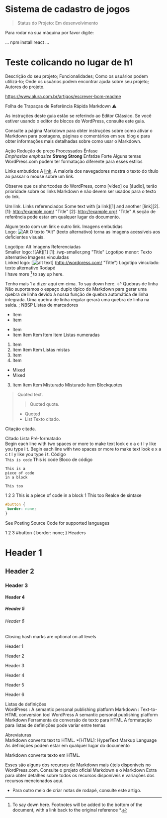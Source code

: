<h1>Sistema de cadastro de jogos</h1>

> Status do Projeto: Em desenvolvimento

Para rodar na sua máquina por favor digite:

...
npm install react
...


# Teste colicando no lugar de h1


Descrição do seu projeto;
Funcionalidades;
Como os usuários podem utilizá-lo;
Onde os usuários podem encontrar ajuda sobre seu projeto;
Autores do projeto.

https://www.alura.com.br/artigos/escrever-bom-readme


Folha de Trapaças de Referência Rápida Markdown
⚠️

As instruções deste guia estão se referindo ao Editor Clássico. Se você estiver usando o editor de blocos do WordPress, consulte este guia.

Consulte a página Markdown para obter instruções sobre como ativar o Markdown para postagens, páginas e comentários em seu blog e para obter informações mais detalhadas sobre como usar o Markdown.

Ação	Redução de preço	Processados
Ênfase	
*Emphasize* _emphasize_
**Strong** __Strong__
Enfatize
Forte
Alguns temas WordPress.com podem ter formatação diferente para esses estilos

Links embutidos	
A [link](http://example.com "Title").
A maioria dos navegadores mostra o texto do título ao passar o mouse sobre um link.

Observe que os shortcodes do WordPress, como [vídeo] ou [áudio], terão prioridade sobre os links Markdown e não devem ser usados para o texto do link.

Um link.
Links referenciados	
Some text with [a link][1] and
another [link][2].
[1]: http://example.com/ "Title"
[2]: http://example.org/ "Title"
A seção de referência pode estar em qualquer lugar do documento.

Algum texto com um link e outro link.
Imagens embutidas	
Logo: ![Alt](/wp.png "Title")
O texto "Alt" (texto alternativo) torna as imagens acessíveis aos deficientes visuais.

Logotipo: Alt
Imagens Referenciadas	
Smaller logo: ![Alt][1]
[1]: /wp-smaller.png "Title"
Logotipo menor: Texto alternativo
Imagens vinculadas	
Linked logo: [![alt text](/wp-smaller.png)]
(http://wordpress.com/ "Title")
Logotipo vinculado: texto alternativo
Rodapé	
I have more [^1] to say up here.
[^1]: To say down here.
Footnotes will be added to the bottom of the document, with a link back to the original reference *.

Tenho mais 1 a dizer aqui em cima.
To say down here.  ↩
Quebras de linha	Não suportamos o espaço duplo típico do Markdown para gerar uma quebra de linha devido à nossa função de quebra automática de linha integrada. Uma quebra de linha regular gerará uma quebra de linha na saída.	; NBSP
Listas de marcadores	
* Item
* Item
- Item
- Item
Item
Item
Item
Item
Listas numeradas	
1. Item
2. Item
Item
Item
Listas mistas	
1. Item
2. Item
 * Mixed
 * Mixed
3. Item
Item
Item
Misturado
Misturado
Item
Blockquotes	
> Quoted text.
> > Quoted quote.
> * Quoted
> * List
Texto citado.

Citação citada.

Citado
Lista
Pré-formatado	
 Begin each line with
 two spaces or more to
 make text look
 e x a c t l y
 like you type i
 t.
Begin each line with
two spaces or more to
make text look
e x a c t l y
like you type i
t.
Código	
`This is code`
This is code
Bloco de código	
~~~~
This is a
piece of code
in a block
~~~~
```
This too
```
1
2
3
This is a
piece of code
in a block
1
This too
Realce de sintaxe	
```css
#button {
 border: none;
}
```
See Posting Source Code for supported languages

1
2
3
#button {
border: none;
}
Headers	
# Header 1
## Header 2
### Header 3
#### Header 4 ####
##### Header 5 #####
###### Header 6 ######
Closing hash marks are optional on all levels

Header 1

Header 2

Header 3

Header 4

Header 5

Header 6

Listas de definições	
WordPress
: A semantic personal publishing platform
Markdown
: Text-to-HTML conversion tool
WordPress
A semantic personal publishing platform
Markdown
Ferramenta de conversão de texto para HTML
A formatação para listas de definições pode variar entre temas

Abreviaturas	
Markdown converts text to HTML.
*[HTML]: HyperText Markup Language
As definições podem estar em qualquer lugar do documento

Markdown converte texto em HTML.

Esses são alguns dos recursos de Markdown mais úteis disponíveis no WordPress.com. Consulte o projeto oficial Markdown e o Markdown Extra para obter detalhes sobre todos os recursos disponíveis e variações dos recursos mencionados aqui.

* Para outro meio de criar notas de rodapé, consulte este artigo.
